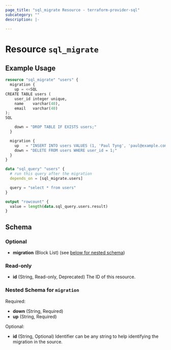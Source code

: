 ```yaml
---
page_title: "sql_migrate Resource - terraform-provider-sql"
subcategory: ""
description: |-
  
---
```


# Resource `sql_migrate`



## Example Usage

```terraform
resource "sql_migrate" "users" {
  migration {
    up = <<SQL
CREATE TABLE users (
	user_id integer unique,
	name    varchar(40),
	email   varchar(40)
);
SQL

    down = "DROP TABLE IF EXISTS users;"
  }

  migration {
    up   = "INSERT INTO users VALUES (1, 'Paul Tyng', 'paul@example.com');"
    down = "DELETE FROM users WHERE user_id = 1;"
  }
}

data "sql_query" "users" {
  # run this query after the migration
  depends_on = [sql_migrate.users]

  query = "select * from users"
}

output "rowcount" {
  value = length(data.sql_query.users.result)
}
```

## Schema

### Optional

- **migration** (Block List) (see [below for nested schema](#nestedblock--migration))

### Read-only

- **id** (String, Read-only, Deprecated) The ID of this resource.

<a id="nestedblock--migration"></a>
### Nested Schema for `migration`

Required:

- **down** (String, Required)
- **up** (String, Required)

Optional:

- **id** (String, Optional) Identifier can be any string to help identifying the migration in the source.


